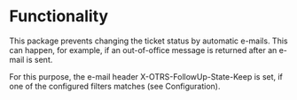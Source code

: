 # Functionality

This package prevents changing the ticket status by automatic e-mails. This can happen, for example, if an out-of-office message is returned after an e-mail is sent.

For this purpose, the e-mail header X-OTRS-FollowUp-State-Keep is set, if one of the  configured filters matches (see Configuration).
